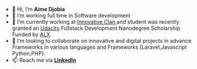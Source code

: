 - 👋 Hi, I’m <b>Aime Djobia</b>
- 👀 I’m working full time in </b> Software development</b>
- 🌱 I’m currently working at <a href="https://www.iclan.cm"> Innovative Clan </a> and  student was recently granted an <a href = "https://udacity.com/"> Udacity</a> Fullstack Development Nanodegree Scholarship Funded by <a href = "https://nanodegree.alxafrica.com/"> ALX</a>   
- 💞️ I’m looking to collaborate on innovative and digital projects in advance Frameworks in various languages and Frameworks (Laravel,Javascript Python,PHP).
- 📫 Reach me via <a href="https://www.linkedin.com/in/aim%C3%A9-djobia-a45066179"> <b>LinkedIn </a> </b>

<!---
TEUNGA/TEUNGA is a ✨ special ✨ repository because its `README.md` (this file) appears on your GitHub profile.
You can click the Preview link to take a look at your changes.
--->
